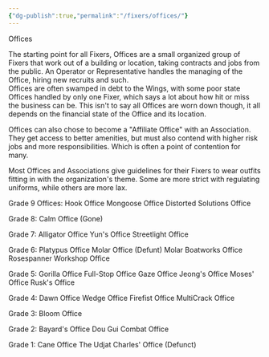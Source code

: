 ```yaml
---
{"dg-publish":true,"permalink":"/fixers/offices/"}
---
```


Offices

The starting point for all Fixers, Offices are a small organized group of Fixers that work out of a building or location, taking contracts and jobs from the public. An Operator or Representative handles the managing of the Office, hiring new recruits and such.  
Offices are often swamped in debt to the Wings, with some poor state Offices handled by only one Fixer, which says a lot about how hit or miss the business can be. This isn't to say all Offices are worn down though, it all depends on the financial state of the Office and its location.  
  
Offices can also chose to become a "Affiliate Office" with an Association. They get access to better amenities, but must also contend with higher risk jobs and more responsibilities. Which is often a point of contention for many.  
  
Most Offices and Associations give guidelines for their Fixers to wear outfits fitting in with the organization's theme. Some are more strict with regulating uniforms, while others are more lax.

Grade 9 Offices:
Hook Office
Mongoose Office
Distorted Solutions Office


Grade 8:
Calm Office (Gone)

Grade 7:
Alligator Office
Yun's Office
Streetlight Office

Grade 6:
Platypus Office
Molar Office (Defunt)
Molar Boatworks Office
Rosespanner Workshop Office

Grade 5:
Gorilla Office
Full-Stop Office
Gaze Office
Jeong's Office
Moses' Office
Rusk's Office

Grade 4:
Dawn Office
Wedge Office
Firefist Office
MultiCrack Office


Grade 3:
Bloom Office

Grade 2:
Bayard's Office
Dou Gui Combat Office

Grade 1:
Cane Office
The Udjat
Charles' Office (Defunct)
